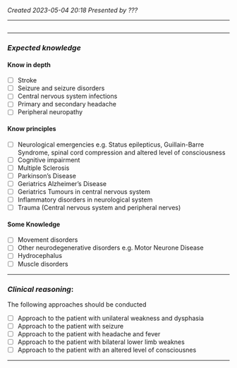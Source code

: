 *Created 2023-05-04 20:18*
*Presented by ???*

---
```toc
```
---

### *Expected knowledge*
#### Know in depth
- [ ] Stroke
- [ ] Seizure and seizure disorders
- [ ] Central nervous system infections
- [ ] Primary and secondary headache
- [ ] Peripheral neuropathy

#### Know principles
- [ ] Neurological emergencies e.g. Status epilepticus, Guillain-Barre Syndrome, spinal cord compression and altered level of consciousness
- [ ] Cognitive impairment
- [ ] Multiple Sclerosis
- [ ] Parkinson’s Disease
- [ ] Geriatrics Alzheimer’s Disease
- [ ] Geriatrics Tumours in central nervous system
- [ ] Inflammatory disorders in neurological system
- [ ] Trauma (Central nervous system and peripheral nerves)

#### Some Knowledge
- [ ] Movement disorders
- [ ] Other neurodegenerative disorders e.g. Motor Neurone Disease
- [ ] Hydrocephalus
- [ ] Muscle disorders

---

### *Clinical reasoning*:
The following approaches should be conducted
- [ ] Approach to the patient with unilateral weakness and dysphasia
- [ ] Approach to the patient with seizure
- [ ] Approach to the patient with headache and fever
- [ ] Approach to the patient with bilateral lower limb weaknes
- [ ] Approach to the patient with an altered level of consciousnes

---